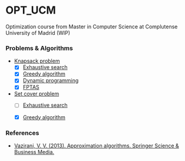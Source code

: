 # OPT_UCM
Optimization course from Master in Computer Science at Complutense University of Madrid (WIP)

### Problems & Algorithms
- [Knapsack problem](https://en.wikipedia.org/wiki/Knapsack_problem)
  - [x] [Exhaustive search](https://en.wikipedia.org/wiki/Brute-force_search)
  - [x] [Greedy algorithm](https://en.wikipedia.org/wiki/Greedy_algorithm)
  - [x] [Dynamic programming](https://en.wikipedia.org/wiki/Dynamic_programming)
  - [x] [FPTAS](https://en.wikipedia.org/wiki/Polynomial-time_approximation_scheme#Deterministic)
- [Set cover problem](https://en.wikipedia.org/wiki/Set_cover_problem)
  - [ ] [Exhaustive search](https://en.wikipedia.org/wiki/Brute-force_search)
  - [x] [Greedy algorithm](https://en.wikipedia.org/wiki/Greedy_algorithm)


<!---- [Minimum Vertex Cover](https://mathworld.wolfram.com/MinimumVertexCover.html) --->

### References
- [Vazirani, V. V. (2013). Approximation algorithms. Springer Science & Business Media.
](http://didawiki.cli.di.unipi.it/lib/exe/fetch.php/magistraleinformatica/ad/ad_17/vazirani_knapsack.pdf)
